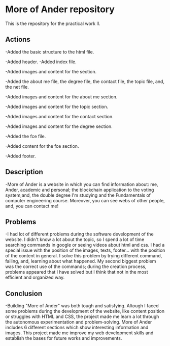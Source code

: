 # More of Ander repository

This is the repository for the practical work II.

## Actions

-Added the basic structure to the html file.

-Added header.
-Added  index file.

-Added images and content for the section.

-Added the about me file, the degree file, the contact file, the topic file, and, the net file.

-Added images and content for the about me section.

-Added images and content for the topic section.

-Added images and content for the contact section.

-Added images and content for the degree section.

-Added the fce file.

-Added content for the fce section.

-Added footer.


## Description
-More of Ander is a website in which you can find information about: me, Ander, academic and personal; the blockchain application to the voting system;and, the double degree I'm studying and the Fundamentals of computer engineering course. Moreover, you can see webs of other people, and, you can contact me!

## Problems
-I had lot of different problems during the software development of the website. I didn't know a lot about the topic, so I spend a lot of time searching commands in google or seeing videos about html and css. I had a special issue with the position of the images, texts, footer... with the position of the content in general. I solve this problem by trying different command, failing, and, learning about what happened. My second biggest problem was the correct use of the commands; during the creation process, problems appeared that I have solved but I think that not in the most efficient and organized way.

## Conclusion
-Building "More of Ander" was both tough and satisfying. Altough I faced some problems during the development of the website, like content position or struggles with HTML and CSS, the project made me learn a lot through the autonomous experimentation and problem-solving. More of Ander includes 6 different sections which show interesting information and images. This project made me improve my web development skills and establish the bases for future works and improvements.